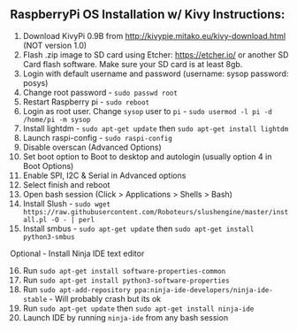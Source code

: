 ## RaspberryPi OS Installation w/ Kivy Instructions:

1. Download KivyPi 0.9B from http://kivypie.mitako.eu/kivy-download.html (NOT version 1.0)
2. Flash .zip image to SD card using Etcher: https://etcher.io/ or another SD Card flash software. Make sure your SD card is at least 8gb.
3. Login with default username and password (username: sysop password: posys)
4. Change root password - `sudo passwd root`
5. Restart Raspberry pi - `sudo reboot`
6. Login as root user. Change `sysop` user to `pi` - `sudo usermod -l pi -d /home/pi -m sysop`
7. Install lightdm - `sudo apt-get update` then `sudo apt-get install lightdm`
8. Launch raspi-config - `sudo raspi-config`
9. Disable overscan (Advanced Options)
10. Set boot option to Boot to desktop and autologin (usually option 4 in Boot Options)
11. Enable SPI, I2C & Serial in Advanced options
12. Select finish and reboot
13. Open bash session (Click > Applications > Shells > Bash)
14. Install Slush - `sudo wget https://raw.githubusercontent.com/Roboteurs/slushengine/master/install.pl -O - | perl`
15. Install smbus - `sudo apt-get update` then `sudo apt-get install python3-smbus`

Optional - Install Ninja IDE text editor

16. Run `sudo apt-get install software-properties-common`
17. Run `sudo apt-get install python3-software-properties`
18. Run `sudo apt-add-repository ppa:ninja-ide-developers/ninja-ide-stable` - Will probably crash but its ok
19. Run `sudo apt-get update` then `sudo apt-get install ninja-ide`
20. Launch IDE by running `ninja-ide` from any bash session
